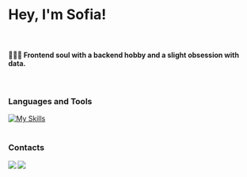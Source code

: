 # Hey, I'm Sofia!
<br/>

#### 👩🏻‍💻 Frontend soul with a backend hobby and a slight obsession with data.<br/>
<br/>

### Languages and Tools

[![My Skills](https://skillicons.dev/icons?i=js,html,css,sass,react,php,mysql,mongodb,laravel,r,git&theme=light&perline=6)](https://skillicons.dev)
<br/>
<br/>

### Contacts

<a href="mailto:sofia.oliveira57.so@gmail.com">
  <img align="left" src="https://img.shields.io/badge/Gmail-D14836?style=for-the-badge&logo=gmail&logoColor=white">
</a>

<a href="https://www.linkedin.com/in/sofia-oliveira-391a63151/">
  <img align="left" src="https://img.shields.io/badge/LinkedIn-0077B5?style=for-the-badge&logo=linkedin&logoColor=white">
</a>
